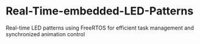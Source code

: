 # Real-Time-embedded-LED-Patterns
Real-time LED patterns using FreeRTOS for efficient task management and synchronized animation control
